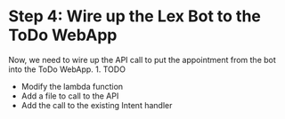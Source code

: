 # Step 4: Wire up the Lex Bot to the ToDo WebApp
Now, we need to wire up the API call to put the appointment from the bot into the ToDo WebApp.
 1. 
 TODO
 - Modify the lambda function
 - Add a file to call to the API
 - Add the call to the existing Intent handler
  
